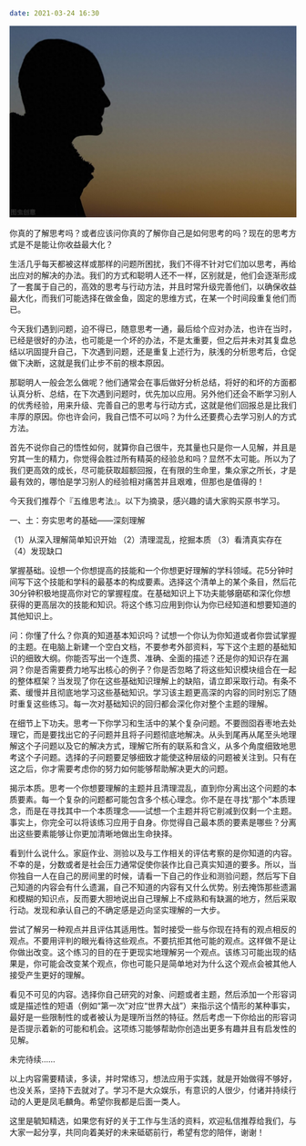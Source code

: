 ```yaml
date: 2021-03-24 16:30
```

![思考者](思考者.jpeg)

你真的了解思考吗？或者应该问你真的了解你自己是如何思考的吗？现在的思考方式是不是能让你收益最大化？

生活几乎每天都被这样或那样的问题所困扰，我们不得不针对它们加以思考，再给出应对的解决的办法。我们的方式和聪明人还不一样，区别就是，他们会逐渐形成了一套属于自己的，高效的思考与行动方法，并且时常升级完善他们，以确保收益最大化，而我们可能选择在做金鱼，固定的思维方式，在某一个时间段重复他们而已。

今天我们遇到问题，迫不得已，随意思考一通，最后给个应对办法，也许在当时，已经是很好的办法，也可能是一个坏的办法，不是太重要，但之后并未对其复盘总结以巩固提升自己，下次遇到问题，还是重复上述行为，肤浅的分析思考后，仓促做下决断，这就是我们止步不前的根本原因。

那聪明人一般会怎么做呢？他们通常会在事后做好分析总结，将好的和坏的方面都认真分析、总结，在下次遇到问题时，优先加以应用。另外他们还会不断学习别人的优秀经验，用来升级、完善自己的思考与行动方式，这就是他们回报总是比我们丰厚的原因。你也许会问，我自己悟不可以吗？为什么还要费心去学习别人的方式方法。

首先不说你自己的悟性如何，就算你自己很牛，充其量也只是你一人见解，并且是穷其一生的精力，你觉得会胜过所有精英的经验总和吗？显然不太可能。所以为了我们更高效的成长，尽可能获取超额回报，在有限的生命里，集众家之所长，才是最有效的，哪怕是学习别人的经验相对痛苦并且艰难，但那也是值得的！

今天我们推荐个『五维思考法』。以下为摘录，感兴趣的请大家购买原书学习。

一、土：夯实思考的基础——深刻理解

（1）从深入理解简单知识开始
（2）清理混乱，挖掘本质
（3）看清真实存在
（4）发现缺口

掌握基础。设想一个你想提高的技能和一个你想更好理解的学科领域。花5分钟时间写下这个技能和学科的最基本的构成要素。选择这个清单上的某个条目，然后花30分钟积极地提高你对它的掌握程度。在基础知识上下功夫能够磨砺和深化你想获得的更高层次的技能和知识。将这个练习应用到你认为你已经知道和想要知道的其他知识上。

问：你懂了什么？你真的知道基本知识吗？试想一个你认为你知道或者你尝试掌握的主题。在电脑上新建一个空白文档，不要参考外部资料，写下这个主题的基础知识的细致大纲。你能否写出一个连贯、准确、全面的描述？还是你的知识存在漏洞？你是否需要费力地写出核心的例子？你是否忽略了将这些知识模块组合在一起的整体框架？当发现了你在这些基础知识理解上的缺陷，请立即采取行动。有条不紊、缓慢并且彻底地学习这些基础知识。学习该主题更高深的内容的同时别忘了随时重复这些练习。每一次对基础知识的回归都会深化你对整个主题的理解。

在细节上下功夫。思考一下你学习和生活中的某个复杂问题。不要囫囵吞枣地去处理它，而是要找出它的子问题并且将子问题彻底地解决。从头到尾再从尾至头地理解这个子问题以及它的解决方式，理解它所有的联系和含义，从多个角度细致地思考这个子问题。选择的子问题要足够细致才能使这种层级的问题被关注到。只有在这之后，你才需要考虑你的努力如何能够帮助解决更大的问题。

揭示本质。思考一个你想要理解的主题并且清理混乱，直到你分离出这个问题的本质要素。每一个复杂的问题都可能包含多个核心理念。你不是在寻找“那个”本质理念，而是在寻找其中一个本质理念——试想一个主题并将它削减到仅剩一个主题。事实上，你完全可以将该练习应用于自身。你觉得自己最本质的要素是哪些？分离出这些要素能够让你更加清晰地做出生命抉择。

看到什么说什么。家庭作业、测验以及与工作相关的评估考察的是你知道的内容。不幸的是，分数或者是社会压力通常促使你装作比自己真实知道的要多。所以，当你独自一人在自己的房间里的时候，请看一下自己的作业和测验问题，然后写下自己知道的内容会有什么遗漏，自己不知道的内容有又什么优势。别去掩饰那些遗漏和模糊的知识点，反而要大胆地说出自己理解上不成熟和有缺漏的地方，然后采取行动。发现和承认自己的不确定感是迈向坚实理解的一大步。

尝试了解另一种观点并且评估其适用性。暂时接受一些与你现在持有的观点相反的观点。不要用评判的眼光看待这些观点。不要抗拒其他可能的观点。这样做不是让你做出改变。这个练习的目的在于更现实地理解另一个观点。该练习可能出现的结果是，你可能会改变某个观点，你也可能只是简单地对为什么这个观点会被其他人接受产生更好的理解。

看见不可见的内容。选择你自己研究的对象、问题或者主题，然后添加一个形容词或是描述性的短语（例如“第一次”对应“世界大战”）来指示这个情形的某种事实，最好是一些限制性的或者被认为是理所当然的特征。然后考虑一下你给出的形容词是否提示着新的可能和机会。这项练习能够帮助你创造出更多有趣并且有启发性的见解。

未完待续……

以上内容需要精读，多读，并时常练习，想法应用于实践，就是开始做得不够好，也没关系，坚持下去就对了。学习不是大众娱乐，有意识的人很少，付诸并持续行动的人更是凤毛麟角。希望你我都是后面一类人。

这里是毓知精选，如果您有好的关于工作与生活的资料，欢迎私信推荐给我们，与大家一起分享，共同向着美好的未来砥砺前行，希望有您的陪伴，谢谢！
